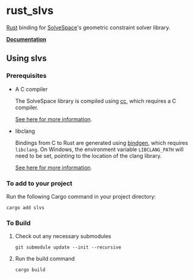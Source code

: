 # rust_slvs

[Rust](https://www.rust-lang.org/) binding for [SolveSpace](https://github.com/solvespace/solvespace/)'s geometric constraint solver library.

[**Documentation**](https://docs.rs/slvs/)

## Using slvs

### Prerequisites

- A C compiler

  The SolveSpace library is compiled using [cc](https://docs.rs/cc/latest/cc/), which requires a C compiler.

  [See here for more information](https://github.com/rust-lang/cc-rs#compile-time-requirements).

- libclang

  Bindings from C to Rust are generated using [bindgen](https://github.com/rust-lang/rust-bindgen), which requires `libclang`. On Windows, the environment variable `LIBCLANG_PATH` will need to be set, pointing to the location of the clang library.

  [See here for more information](https://rust-lang.github.io/rust-bindgen/requirements.html).

### To add to your project

Run the following Cargo command in your project directory:

```shell
cargo add slvs
```

### To Build

1. Check out any necessary submodules

   ```shell
   git submodule update --init --recursive
   ```

2. Run the build command

   ```shell
   cargo build
   ```
